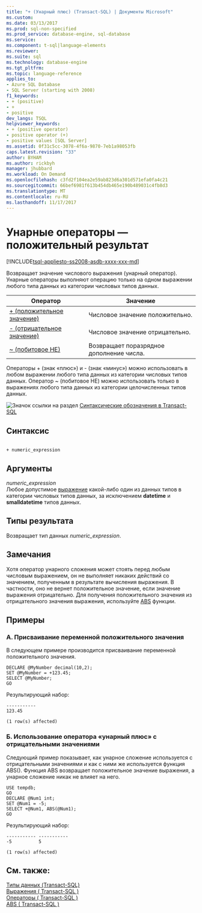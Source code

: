 ```yaml
---
title: "+ (Унарный плюс) (Transact-SQL) | Документы Microsoft"
ms.custom: 
ms.date: 03/13/2017
ms.prod: sql-non-specified
ms.prod_service: database-engine, sql-database
ms.service: 
ms.component: t-sql|language-elements
ms.reviewer: 
ms.suite: sql
ms.technology: database-engine
ms.tgt_pltfrm: 
ms.topic: language-reference
applies_to:
- Azure SQL Database
- SQL Server (starting with 2008)
f1_keywords:
- + (positive)
- +
- positive
dev_langs: TSQL
helpviewer_keywords:
- + (positive operator)
- positive operator (+)
- positive values [SQL Server]
ms.assetid: 0f31c5cc-3078-4f6a-9870-7eb1a98053fb
caps.latest.revision: "33"
author: BYHAM
ms.author: rickbyh
manager: jhubbard
ms.workload: On Demand
ms.openlocfilehash: c3fd2f104ea2e59ab823d6a301d571efa0fa4c21
ms.sourcegitcommit: 66bef6981f613b454db465e190b489031c4fb8d3
ms.translationtype: MT
ms.contentlocale: ru-RU
ms.lasthandoff: 11/17/2017
---
```

# <a name="unary-operators---positive"></a>Унарные операторы — положительный результат
[!INCLUDE[tsql-appliesto-ss2008-asdb-xxxx-xxx-md](../../includes/tsql-appliesto-ss2008-asdb-xxxx-xxx-md.md)]

Возвращает значение числового выражения (унарный оператор). Унарные операторы выполняют операцию только на одном выражении любого типа данных из категории числовых типов данных.   
  
|Оператор|Значение|  
|--------------|-------------|  
|[+ (положительное значение)](../../t-sql/language-elements/unary-operators-positive.md)|Числовое значение положительно.|  
|[- (отрицательное значение)](../../t-sql/language-elements/unary-operators-negative.md)|Числовое значение отрицательно.|  
|[~ (побитовое НЕ)](../../t-sql/language-elements/bitwise-not-transact-sql.md)|Возвращает поразрядное дополнение числа.|  
  
 Операторы + (знак «плюс») и - (знак «минус») можно использовать в любом выражении любого типа данных из категории числовых типов данных. Оператор ~ (побитовое НЕ) можно использовать только в выражениях любого типа данных из категории целочисленных типов данных.  
  
 ![Значок ссылки на раздел](../../database-engine/configure-windows/media/topic-link.gif "Значок ссылки на раздел") [Синтаксические обозначения в Transact-SQL](../../t-sql/language-elements/transact-sql-syntax-conventions-transact-sql.md)  
  
## <a name="syntax"></a>Синтаксис  
  
```  
  
+ numeric_expression  
```  
  
## <a name="arguments"></a>Аргументы  
 *numeric_expression*  
 Любое допустимое [выражение](../../t-sql/language-elements/expressions-transact-sql.md) какой-либо один из данных типов в категории числовых типов данных, за исключением **datetime** и **smalldatetime** типов данных.  
  
## <a name="result-types"></a>Типы результата  
 Возвращает тип данных *numeric_expression*.  
  
## <a name="remarks"></a>Замечания  
 Хотя оператор унарного сложения может стоять перед любым числовым выражением, он не выполняет никаких действий со значением, полученным в результате вычисления выражения. В частности, оно не вернет положительное значение, если значение выражения отрицательно. Для получения положительного значения из отрицательного значения выражения, используйте [ABS](../../t-sql/functions/abs-transact-sql.md) функции.  
  
## <a name="examples"></a>Примеры  
  
### <a name="a-setting-a-variable-to-a-positive-value"></a>A. Присваивание переменной положительного значения  
 В следующем примере производится присваивание переменной положительного значения.  
  
```  
DECLARE @MyNumber decimal(10,2);  
SET @MyNumber = +123.45;  
SELECT @MyNumber;  
GO  
```  
  
 Результирующий набор:  
  
```  
-----------   
123.45            
  
(1 row(s) affected)  
```  
  
### <a name="b-using-the-unary-plus-operator-with-a-negative-value"></a>Б. Использование оператора «унарный плюс» с отрицательными значениями  
 Следующий пример показывает, как унарное сложение используется с отрицательными значениями и как с ними же используется функция ABS(). Функция ABS возвращает положительное значение выражения, а унарное сложение никак не влияет на него.  
  
```  
USE tempdb;  
GO  
DECLARE @Num1 int;  
SET @Num1 = -5;  
SELECT +@Num1, ABS(@Num1);  
GO  
```  
  
 Результирующий набор:  
  
```  
----------- -----------  
-5          5  
  
(1 row(s) affected)  
```  
  
## <a name="see-also"></a>См. также:  
 [Типы данных (Transact-SQL)](../../t-sql/data-types/data-types-transact-sql.md)   
 [Выражения &#40; Transact-SQL &#41;](../../t-sql/language-elements/expressions-transact-sql.md)   
 [Операторы &#40; Transact-SQL &#41;](../../t-sql/language-elements/operators-transact-sql.md)   
 [ABS &#40; Transact-SQL &#41;](../../t-sql/functions/abs-transact-sql.md)  
  
  
